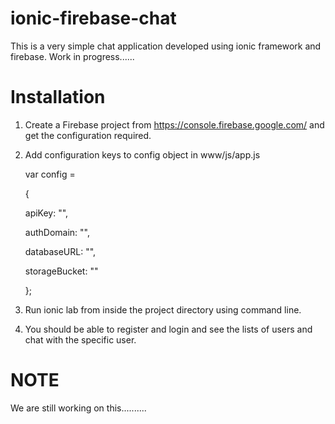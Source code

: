 # ionic-firebase-chat
This is a very simple chat application developed using ionic framework and firebase.
Work in progress......

# Installation
1. Create a Firebase project from https://console.firebase.google.com/ and get the configuration required.
2. Add configuration keys to config object in www/js/app.js

   var config = 
   
   {
      
      apiKey: "",
      
      authDomain: "",
      
      databaseURL: "",
      
      storageBucket: ""
      
    };
    
    
3. Run ionic lab from inside the project directory using command line.
4. You should be able to register and login and see the lists of users and chat with the specific user.


# NOTE
We are still working on this..........
